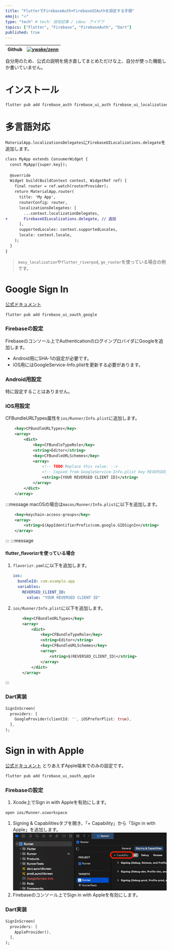 ```yaml
---
title: "FlutterでFirebaseAuth+FirebaseUIAuthを設定する手順"
emoji: "🔥"
type: "tech" # tech: 技術記事 / idea: アイデア
topics: ["Flutter", "Firebase", "FirebaseAuth", "Dart"]
published: true
---
```


| Github | [![ywake/zenn](https://img.shields.io/badge/ywake-zenn-blue?logo=github)](https://github.com/ywake/zenn) |
| --- | --- |

自分用のため、公式の説明を焼き直してまとめただけな上、自分が使った機能しか書いていません。

# インストール

```bash
flutter pub add firebase_auth firebase_ui_auth firebase_ui_localizations
```

# 多言語対応
`MaterialApp.localizationsDelegates`に`FirebaseUILocalizations.delegate`を追加します。
```diff
class MyApp extends ConsumerWidget {
  const MyApp({super.key});

  @override
  Widget build(BuildContext context, WidgetRef ref) {
    final router = ref.watch(routerProvider);
    return MaterialApp.router(
      title: 'My App',
      routerConfig: router,
      localizationsDelegates: [
        ...context.localizationDelegates,
+       FirebaseUILocalizations.delegate, // 追加
      ],
      supportedLocales: context.supportedLocales,
      locale: context.locale,
    );
  }
}
```
> `easy_localization`や`flutter_riverpod`, `go_router`を使っている場合の例です。

# Google Sign In
[公式ドキュメント](https://github.com/firebase/FirebaseUI-Flutter/blob/main/docs/firebase-ui-auth/providers/oauth.md#google-sign-in)

```bash
flutter pub add firebase_ui_oauth_google
```

### Firebaseの設定
Firebaseのコンソール上でAuthenticationのログインプロバイダにGoogleを追加します。
* Android用にSHA-1の設定が必要です。
* iOS用にはGoogleService-Info.plistを更新する必要があります。

### Android用設定
特に設定することはありません。

### iOS用設定
CFBundleURLTypes属性を`ios/Runner/Info.plist`に追加します。
```xml
	<key>CFBundleURLTypes</key>
	<array>
		<dict>
			<key>CFBundleTypeRole</key>
			<string>Editor</string>
			<key>CFBundleURLSchemes</key>
			<array>
				<!-- TODO Replace this value: -->
				<!-- Copied from GoogleService-Info.plist key REVERSED_CLIENT_ID -->
				<string>[YOUR REVERSED CLIENT ID]</string>
			</array>
		</dict>
	</array>
```
:::message
macOSの場合は`macos/Runner/Info.plist`に以下を追加します。
```xml
	<key>keychain-access-groups</key>
	<array>
		<string>$(AppIdentifierPrefix)com.google.GIDSignIn</string>
	</array>
```
:::
:::message
#### flutter_flavorizrを使っている場合
1. `flavorizr.yaml`に以下を追加します。
	```yaml
	ios:
	  bundleId: com.example.app
	  variables:
	    REVERSED_CLIENT_ID:
	      value: "YOUR REVERSED CLIENT ID"
	```
1. `ios/Runner/Info.plist`に以下を追加します。
	```xml
		<key>CFBundleURLTypes</key>
		<array>
			<dict>
				<key>CFBundleTypeRole</key>
				<string>Editor</string>
				<key>CFBundleURLSchemes</key>
				<array>
					<string>$(REVERSED_CLIENT_ID)</string>
				</array>
			</dict>
		</array>
	```
:::

### Dart実装
```dart
SignInScreen(
  providers: [
    GoogleProvider(clientId: '', iOSPreferPlist: true),
  ],
);
```

# Sign in with Apple
[公式ドキュメント](https://github.com/firebase/FirebaseUI-Flutter/blob/main/docs/firebase-ui-auth/providers/oauth.md#sign-in-with-apple)
とりあえずApple端末でのみの設定です。

```bash
flutter pub add firebase_ui_oauth_apple
```

### Firebaseの設定
1. Xcode上でSign in with Appleを有効にします。
```bash
open ios/Runner.xcworkspace
```
1. Signing & Capabilitiesタブを開き、「+ Capability」から「Sign in with Apple」を追加します。
	![](/images/signin_capabilities.png)
1. Firebaseのコンソール上でSign in with Appleを有効にします。

### Dart実装
```dart
SignInScreen(
  providers: [
    AppleProvider(),
  ],
);
```